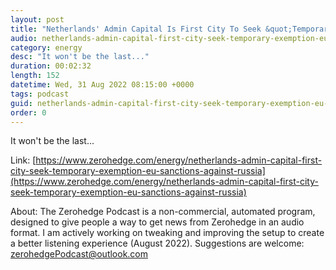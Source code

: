```yaml
---
layout: post
title: "Netherlands' Admin Capital Is First City To Seek &quot;Temporary Exemption&quot; From EU Sanctions Against Russia"
audio: netherlands-admin-capital-first-city-seek-temporary-exemption-eu-sanctions-against-russia-0
category: energy
desc: "It won't be the last..."
duration: 00:02:32
length: 152
datetime: Wed, 31 Aug 2022 08:15:00 +0000
tags: podcast
guid: netherlands-admin-capital-first-city-seek-temporary-exemption-eu-sanctions-against-russia-0
order: 0
---
```

It won't be the last...

Link: [https://www.zerohedge.com/energy/netherlands-admin-capital-first-city-seek-temporary-exemption-eu-sanctions-against-russia](https://www.zerohedge.com/energy/netherlands-admin-capital-first-city-seek-temporary-exemption-eu-sanctions-against-russia)

About: The Zerohedge Podcast is a non-commercial, automated program, designed to give people a way to get news from Zerohedge in an audio format.  I am actively working on tweaking and improving the setup to create a better listening experience (August 2022).  Suggestions are welcome: [zerohedgePodcast@outlook.com](mailto:zerohedgePodcast@outlook.com)